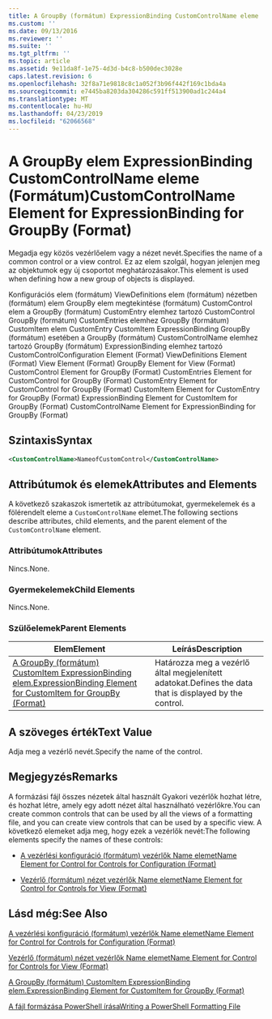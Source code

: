 ```yaml
---
title: A GroupBy (formátum) ExpressionBinding CustomControlName eleme |} A Microsoft Docs
ms.custom: ''
ms.date: 09/13/2016
ms.reviewer: ''
ms.suite: ''
ms.tgt_pltfrm: ''
ms.topic: article
ms.assetid: 9e11da8f-1e75-4d3d-b4c8-b500dec3028e
caps.latest.revision: 6
ms.openlocfilehash: 32f8a71e9818c8c1a052f3b96f442f169c1bda4a
ms.sourcegitcommit: e7445ba8203da304286c591ff513900ad1c244a4
ms.translationtype: MT
ms.contentlocale: hu-HU
ms.lasthandoff: 04/23/2019
ms.locfileid: "62066568"
---
```

# <a name="customcontrolname-element-for-expressionbinding-for-groupby-format"></a><span data-ttu-id="56b7c-102">A GroupBy elem ExpressionBinding CustomControlName eleme (Formátum)</span><span class="sxs-lookup"><span data-stu-id="56b7c-102">CustomControlName Element for ExpressionBinding for GroupBy (Format)</span></span>

<span data-ttu-id="56b7c-103">Megadja egy közös vezérlőelem vagy a nézet nevét.</span><span class="sxs-lookup"><span data-stu-id="56b7c-103">Specifies the name of a common control or a view control.</span></span> <span data-ttu-id="56b7c-104">Ez az elem szolgál, hogyan jelenjen meg az objektumok egy új csoportot meghatározásakor.</span><span class="sxs-lookup"><span data-stu-id="56b7c-104">This element is used when defining how a new group of objects is displayed.</span></span>

<span data-ttu-id="56b7c-105">Konfigurációs elem (formátum) ViewDefinitions elem (formátum) nézetben (formátum) elem GroupBy elem megtekintése (formátum) CustomControl elem a GroupBy (formátum) CustomEntry elemhez tartozó CustomControl GroupBy (formátum) CustomEntries elemhez GroupBy (formátum) CustomItem elem CustomEntry CustomItem ExpressionBinding GroupBy (formátum) esetében a GroupBy (formátum) CustomControlName elemhez tartozó GroupBy (formátum) ExpressionBinding elemhez tartozó CustomControl</span><span class="sxs-lookup"><span data-stu-id="56b7c-105">Configuration Element (Format) ViewDefinitions Element (Format) View Element (Format) GroupBy Element for View (Format) CustomControl Element for GroupBy (Format) CustomEntries Element for CustomControl for GroupBy (Format) CustomEntry Element for CustomControl for GroupBy (Format) CustomItem Element for CustomEntry for GroupBy (Format) ExpressionBinding Element for CustomItem for GroupBy (Format) CustomControlName Element for ExpressionBinding for GroupBy (Format)</span></span>

## <a name="syntax"></a><span data-ttu-id="56b7c-106">Szintaxis</span><span class="sxs-lookup"><span data-stu-id="56b7c-106">Syntax</span></span>

```xml
<CustomControlName>NameofCustomControl</CustomControlName>
```

## <a name="attributes-and-elements"></a><span data-ttu-id="56b7c-107">Attribútumok és elemek</span><span class="sxs-lookup"><span data-stu-id="56b7c-107">Attributes and Elements</span></span>

<span data-ttu-id="56b7c-108">A következő szakaszok ismertetik az attribútumokat, gyermekelemek és a fölérendelt eleme a `CustomControlName` elemet.</span><span class="sxs-lookup"><span data-stu-id="56b7c-108">The following sections describe attributes, child elements, and the parent element of the `CustomControlName` element.</span></span>

### <a name="attributes"></a><span data-ttu-id="56b7c-109">Attribútumok</span><span class="sxs-lookup"><span data-stu-id="56b7c-109">Attributes</span></span>

<span data-ttu-id="56b7c-110">Nincs.</span><span class="sxs-lookup"><span data-stu-id="56b7c-110">None.</span></span>

### <a name="child-elements"></a><span data-ttu-id="56b7c-111">Gyermekelemek</span><span class="sxs-lookup"><span data-stu-id="56b7c-111">Child Elements</span></span>

<span data-ttu-id="56b7c-112">Nincs.</span><span class="sxs-lookup"><span data-stu-id="56b7c-112">None.</span></span>

### <a name="parent-elements"></a><span data-ttu-id="56b7c-113">Szülőelemek</span><span class="sxs-lookup"><span data-stu-id="56b7c-113">Parent Elements</span></span>

|<span data-ttu-id="56b7c-114">Elem</span><span class="sxs-lookup"><span data-stu-id="56b7c-114">Element</span></span>|<span data-ttu-id="56b7c-115">Leírás</span><span class="sxs-lookup"><span data-stu-id="56b7c-115">Description</span></span>|
|-------------|-----------------|
|[<span data-ttu-id="56b7c-116">A GroupBy (formátum) CustomItem ExpressionBinding elem.</span><span class="sxs-lookup"><span data-stu-id="56b7c-116">ExpressionBinding Element for CustomItem for GroupBy (Format)</span></span>](./expressionbinding-element-for-customitem-for-groupby-format.md)|<span data-ttu-id="56b7c-117">Határozza meg a vezérlő által megjelenített adatokat.</span><span class="sxs-lookup"><span data-stu-id="56b7c-117">Defines the data that is displayed by the control.</span></span>|

## <a name="text-value"></a><span data-ttu-id="56b7c-118">A szöveges érték</span><span class="sxs-lookup"><span data-stu-id="56b7c-118">Text Value</span></span>

<span data-ttu-id="56b7c-119">Adja meg a vezérlő nevét.</span><span class="sxs-lookup"><span data-stu-id="56b7c-119">Specify the name of the control.</span></span>

## <a name="remarks"></a><span data-ttu-id="56b7c-120">Megjegyzés</span><span class="sxs-lookup"><span data-stu-id="56b7c-120">Remarks</span></span>

<span data-ttu-id="56b7c-121">A formázási fájl összes nézetek által használt Gyakori vezérlők hozhat létre, és hozhat létre, amely egy adott nézet által használható vezérlőkre.</span><span class="sxs-lookup"><span data-stu-id="56b7c-121">You can create common controls that can be used by all the views of a formatting file, and you can create view controls that can be used by a specific view.</span></span> <span data-ttu-id="56b7c-122">A következő elemeket adja meg, hogy ezek a vezérlők nevét:</span><span class="sxs-lookup"><span data-stu-id="56b7c-122">The following elements specify the names of these controls:</span></span>

- [<span data-ttu-id="56b7c-123">A vezérlési konfiguráció (formátum) vezérlők Name elemet</span><span class="sxs-lookup"><span data-stu-id="56b7c-123">Name Element for Control for Controls for Configuration (Format)</span></span>](./name-element-for-control-for-controls-for-configuration-format.md)

- [<span data-ttu-id="56b7c-124">Vezérlő (formátum) nézet vezérlők Name elemet</span><span class="sxs-lookup"><span data-stu-id="56b7c-124">Name Element for Control for Controls for View (Format)</span></span>](./name-element-for-control-for-controls-for-view-format.md)

## <a name="see-also"></a><span data-ttu-id="56b7c-125">Lásd még:</span><span class="sxs-lookup"><span data-stu-id="56b7c-125">See Also</span></span>

[<span data-ttu-id="56b7c-126">A vezérlési konfiguráció (formátum) vezérlők Name elemet</span><span class="sxs-lookup"><span data-stu-id="56b7c-126">Name Element for Control for Controls for Configuration (Format)</span></span>](./name-element-for-control-for-controls-for-configuration-format.md)

[<span data-ttu-id="56b7c-127">Vezérlő (formátum) nézet vezérlők Name elemet</span><span class="sxs-lookup"><span data-stu-id="56b7c-127">Name Element for Control for Controls for View (Format)</span></span>](./name-element-for-control-for-controls-for-view-format.md)

[<span data-ttu-id="56b7c-128">A GroupBy (formátum) CustomItem ExpressionBinding elem.</span><span class="sxs-lookup"><span data-stu-id="56b7c-128">ExpressionBinding Element for CustomItem for GroupBy (Format)</span></span>](./expressionbinding-element-for-customitem-for-groupby-format.md)

[<span data-ttu-id="56b7c-129">A fájl formázása PowerShell írása</span><span class="sxs-lookup"><span data-stu-id="56b7c-129">Writing a PowerShell Formatting File</span></span>](./writing-a-powershell-formatting-file.md)
